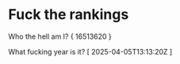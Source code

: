 # Fuck the rankings

Who the hell am I?
{ 16513620 }

What fucking year is it?
[ 2025-04-05T13:13:20Z ]
